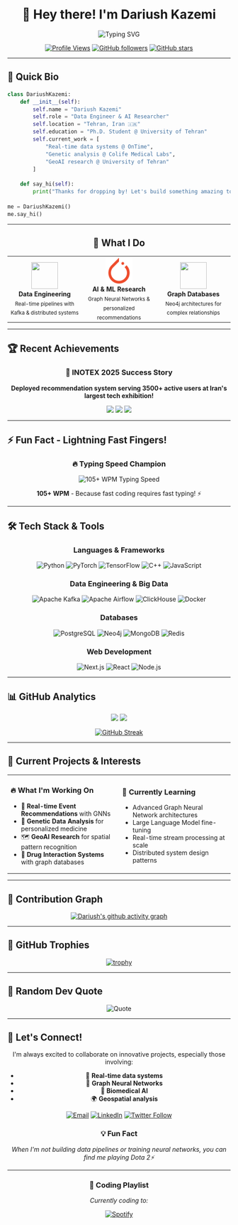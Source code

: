 <div align="center">

# 🚀 Hey there! I'm Dariush Kazemi

<img src="https://readme-typing-svg.herokuapp.com?font=Fira+Code&size=22&duration=3000&pause=1000&color=00D8FF&center=true&vCenter=true&width=500&lines=Data+Engineer+%26+AI+Researcher;Real-Time+Systems+Expert;Graph+Neural+Networks+Enthusiast;Building+the+Future+with+Data" alt="Typing SVG" />

[![Profile Views](https://komarev.com/ghpvc/?username=Zalius&color=0e75b6&style=for-the-badge)](https://github.com/Zalius)
[![GitHub followers](https://img.shields.io/github/followers/Zalius?logo=GitHub&style=for-the-badge)](https://github.com/Zalius)
[![GitHub stars](https://img.shields.io/github/stars/Zalius?logo=github&style=for-the-badge)](https://github.com/Zalius)

</div>

---

## 🎯 Quick Bio

```python
class DariushKazemi:
    def __init__(self):
        self.name = "Dariush Kazemi"
        self.role = "Data Engineer & AI Researcher"
        self.location = "Tehran, Iran 🇮🇷"
        self.education = "Ph.D. Student @ University of Tehran"
        self.current_work = [
            "Real-time data systems @ OnTime",
            "Genetic analysis @ Colife Medical Labs",
            "GeoAI research @ University of Tehran"
        ]
        
    def say_hi(self):
        print("Thanks for dropping by! Let's build something amazing together! 🚀")

me = DariushKazemi()
me.say_hi()
```

---

<div align="center">

## 💼 What I Do

<table>
<tr>
<td align="center" width="33%">
<img src="https://cdn.jsdelivr.net/gh/devicons/devicon/icons/apache/apache-original.svg" width="60" height="60"/>
<br><strong>Data Engineering</strong>
<br><sub>Real-time pipelines with Kafka & distributed systems</sub>
</td>
<td align="center" width="33%">
<img src="https://raw.githubusercontent.com/devicons/devicon/master/icons/pytorch/pytorch-original.svg" width="60" height="60"/>
<br><strong>AI & ML Research</strong>
<br><sub>Graph Neural Networks & personalized recommendations</sub>
</td>
<td align="center" width="33%">
<img src="https://cdn.jsdelivr.net/gh/devicons/devicon/icons/neo4j/neo4j-original.svg" width="60" height="60"/>
<br><strong>Graph Databases</strong>
<br><sub>Neo4j architectures for complex relationships</sub>
</td>
</tr>
</table>

</div>

---

## 🏆 Recent Achievements

<div align="center">

### 🎉 INOTEX 2025 Success Story
**Deployed recommendation system serving 3500+ active users at Iran's largest tech exhibition!**

<img src="https://img.shields.io/badge/Users-3500+-brightgreen?style=for-the-badge&logo=users" />
<img src="https://img.shields.io/badge/Event-INOTEX%202025-blue?style=for-the-badge&logo=calendar" />
<img src="https://img.shields.io/badge/Tech-GNN%20Recommender-orange?style=for-the-badge&logo=brain" />

</div>

---

## ⚡ Fun Fact - Lightning Fast Fingers!

<div align="center">

### 🔥 Typing Speed Champion 
<img src="https://github.com/Zalius/Zalius/assets/45942833/0aa00535-3bc2-4f73-9b40-ac3db502ebff" alt="105+ WPM Typing Speed" width="400"/>

**105+ WPM** - Because fast coding requires fast typing! ⚡

</div>

---

## 🛠️ Tech Stack & Tools

<div align="center">

### Languages & Frameworks
![Python](https://img.shields.io/badge/Python-3776AB?style=for-the-badge&logo=python&logoColor=white)
![PyTorch](https://img.shields.io/badge/PyTorch-EE4C2C?style=for-the-badge&logo=pytorch&logoColor=white)
![TensorFlow](https://img.shields.io/badge/TensorFlow-FF6F00?style=for-the-badge&logo=tensorflow&logoColor=white)
![C++](https://img.shields.io/badge/C++-00599C?style=for-the-badge&logo=cplusplus&logoColor=white)
![JavaScript](https://img.shields.io/badge/JavaScript-F7DF1E?style=for-the-badge&logo=javascript&logoColor=black)

### Data Engineering & Big Data
![Apache Kafka](https://img.shields.io/badge/Apache_Kafka-231F20?style=for-the-badge&logo=apache-kafka&logoColor=white)
![Apache Airflow](https://img.shields.io/badge/Apache_Airflow-017CEE?style=for-the-badge&logo=apache-airflow&logoColor=white)
![ClickHouse](https://img.shields.io/badge/ClickHouse-FFCC01?style=for-the-badge&logo=clickhouse&logoColor=black)
![Docker](https://img.shields.io/badge/Docker-2496ED?style=for-the-badge&logo=docker&logoColor=white)

### Databases
![PostgreSQL](https://img.shields.io/badge/PostgreSQL-336791?style=for-the-badge&logo=postgresql&logoColor=white)
![Neo4j](https://img.shields.io/badge/Neo4j-008CC1?style=for-the-badge&logo=neo4j&logoColor=white)
![MongoDB](https://img.shields.io/badge/MongoDB-47A248?style=for-the-badge&logo=mongodb&logoColor=white)
![Redis](https://img.shields.io/badge/Redis-DC382D?style=for-the-badge&logo=redis&logoColor=white)

### Web Development
![Next.js](https://img.shields.io/badge/Next.js-000000?style=for-the-badge&logo=nextdotjs&logoColor=white)
![React](https://img.shields.io/badge/React-61DAFB?style=for-the-badge&logo=react&logoColor=black)
![Node.js](https://img.shields.io/badge/Node.js-339933?style=for-the-badge&logo=nodedotjs&logoColor=white)

</div>

---

## 📊 GitHub Analytics

<div align="center">

<img height="180em" src="https://github-readme-stats.vercel.app/api?username=Zalius&show_icons=true&theme=tokyonight&include_all_commits=true&count_private=true"/>
<img height="180em" src="https://github-readme-stats.vercel.app/api/top-langs/?username=Zalius&layout=compact&langs_count=8&theme=tokyonight"/>

</div>

<div align="center">

[![GitHub Streak](https://streak-stats.demolab.com/?user=Zalius&theme=tokyonight)](https://git.io/streak-stats)

</div>

---

## 🎯 Current Projects & Interests

<table>
<tr>
<td width="50%">

### 🔥 What I'm Working On
- 🚀 **Real-time Event Recommendations** with GNNs
- 🧬 **Genetic Data Analysis** for personalized medicine  
- 🗺️ **GeoAI Research** for spatial pattern recognition
- 💊 **Drug Interaction Systems** with graph databases

</td>
<td width="50%">

### 🌱 Currently Learning
- Advanced Graph Neural Network architectures
- Large Language Model fine-tuning
- Real-time stream processing at scale
- Distributed system design patterns

</td>
</tr>
</table>

---

## 🎨 Contribution Graph

<div align="center">

[![Dariush's github activity graph](https://github-readme-activity-graph.vercel.app/graph?username=Zalius&theme=tokyo-night)](https://github.com/Zalius)

</div>

---

## 🏅 GitHub Trophies

<div align="center">

[![trophy](https://github-profile-trophy.vercel.app/?username=Zalius&theme=tokyonight&no-frame=true&row=1&column=7)](https://github.com/Zalius)

</div>

---

## 💬 Random Dev Quote

<div align="center">

![Quote](https://quotes-github-readme.vercel.app/api?type=horizontal&theme=tokyonight)

</div>

---

## 🤝 Let's Connect!

<div align="center">

I'm always excited to collaborate on innovative projects, especially those involving:
- 🔄 **Real-time data systems**
- 🧠 **Graph Neural Networks** 
- 🧬 **Biomedical AI**
- 🌍 **Geospatial analysis**

[![Email](https://img.shields.io/badge/Email-dariushkazemi77%40gmail.com-D14836?style=for-the-badge&logo=gmail&logoColor=white)](mailto:dariushkazemi77@gmail.com)
[![LinkedIn](https://img.shields.io/badge/LinkedIn-Connect-0077B5?style=for-the-badge&logo=linkedin&logoColor=white)](https://linkedin.com/in/dariush-kazemi)
[![Twitter Follow](https://img.shields.io/twitter/follow/YourTwitterHandle?style=for-the-badge&logo=twitter&logoColor=white)](https://twitter.com/YourTwitterHandle)

### 💡 Fun Fact
*When I'm not building data pipelines or training neural networks, you can find me playing Dota 2⚡*

</div>

---

<div align="center">

### 🎵 Coding Playlist
*Currently coding to:* 

[![Spotify](https://img.shields.io/badge/Spotify-Electronic%20Focus-1DB954?style=for-the-badge&logo=spotify&logoColor=white)](https://open.spotify.com/)


</div>
